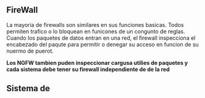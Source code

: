 ## FireWall

La mayoria de firewalls son similares en sus funciones basicas. Todos permiten trafico o lo bloquean en funicones de un congunto de reglas. Cuando los paquetes de datos entran en una red, el firewall inspecciona el encabezado del paqute para permitir o denegar su acceso en funcion de su nuermo de puerot.

**Los NGFW tambien puden inspeccionar cargusa utilies de paquetes y cada sistema debe tener su firewall independiente de de la red**

## Sistema de 
